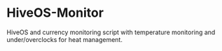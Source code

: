 # HiveOS-Monitor
HiveOS and currency monitoring script with temperature monitoring and under/overclocks for heat management.
